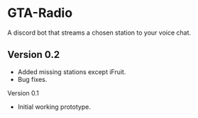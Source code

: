 # GTA-Radio

A discord bot that streams a chosen station to your voice chat.

## Version 0.2
- Added missing stations except iFruit.
- Bug fixes.

Version 0.1
- Initial working prototype.